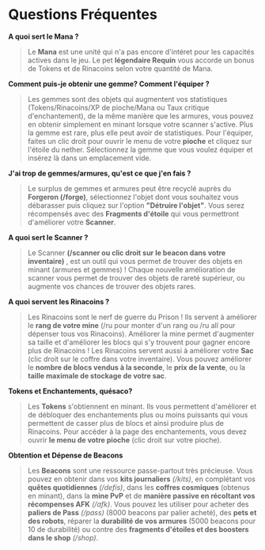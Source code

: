 # Questions Fréquentes

**A quoi sert le Mana ?**
> Le **Mana** est une unité qui n'a pas encore d'intéret pour les capacités actives dans le jeu. Le pet **légendaire Requin** vous accorde un bonus de Tokens et de Rinacoins selon votre quantité de Mana.

**Comment puis-je obtenir une gemme? Comment l'équiper ?**
> Les gemmes sont des objets qui augmentent vos statistiques (Tokens/Rinacoins/XP de pioche/Mana ou Taux critique d'enchantement), de la même manière que les armures, vous pouvez en obtenir simplement en minant lorsque votre
scanner s'active. Plus la gemme est rare, plus elle peut avoir de statistiques. Pour l'équiper, faites un clic droit pour ouvrir le menu de votre **pioche** et cliquez sur l'étoile du nether. Sélectionnez la gemme que vous
voulez équiper et insérez là dans un emplacement vide.

**J'ai trop de gemmes/armures, qu'est ce que j'en fais ?**
> Le surplus de gemmes et armures peut être recyclé auprès du **Forgeron (/forge)**, sélectionnez l'objet dont vous souhaitez vous débarasser puis cliquez sur l'option **"Détruire l'objet"**. Vous serez récompensés avec des **Fragments d'étoile** qui vous permettront d'améliorer votre **Scanner**.

**A quoi sert le Scanner ?**
> Le Scanner **(/scanner ou clic droit sur le beacon dans votre inventaire)** , est un outil qui vous permet de trouver des objets en minant (armures et gemmes) ! Chaque nouvelle amélioration de scanner vous permet de trouver des objets de rareté supérieur, ou augmente vos chances de trouver des objets rares.

**A quoi servent les Rinacoins ?**
> Les Rinacoins sont le nerf de guerre du Prison ! Ils servent à améliorer le **rang de votre mine** (/ru pour monter d'un rang ou /ru all pour dépenser tous vos Rinacoins). Améliorer la mine permet d'augmenter sa taille et d'améliorer les blocs qui s'y trouvent pour gagner encore plus de Rinacoins !
> Les Rinacoins servent aussi à améliorer votre **Sac** (clic droit sur le coffre dans votre inventaire). Vous pouvez améliorer le **nombre de blocs vendus à la seconde**, le **prix de la vente**, ou la **taille maximale de stockage de votre sac**.

**Tokens et Enchantements, quésaco?**
> Les **Tokens** s'obtiennent en minant. Ils vous permettent d'améliorer et de débloquer des enchantements plus ou moins puissants qui vous permettent de casser plus de blocs et ainsi produire plus de Rinacoins. Pour accéder à la page des enchantements, vous devez ouvrir **le menu de votre pioche** (clic droit sur votre pioche).

**Obtention et Dépense de Beacons**
> Les **Beacons** sont une ressource passe-partout très précieuse. Vous pouvez en obtenir dans vos **kits journaliers** *(/kits)*, en complétant vos **quêtes quotidiennes** *(/defis)*, dans les **coffres cosmiques** (obtenus en minant), dans la **mine PvP** et de **manière passive en récoltant vos récompenses AFK** *(/afk)*. Vous pouvez les utiliser pour acheter des **paliers de Pass** *(/pass)* (8000 beacons par palier acheté), des **pets et des robots**, réparer la **durabilité de vos armures** (5000 beacons pour 10 de durabilité) ou contre des **fragments d'étoiles et des boosters dans le shop** *(/shop)*.
